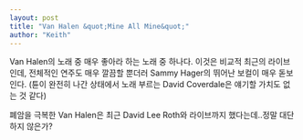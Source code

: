 ```yaml
---
layout: post
title: "Van Halen &quot;Mine All Mine&quot;"
author: "Keith"
---
```


Van Halen의 노래 중 매우 좋아라 하는 노래 중 하나다. 이것은 비교적 최근의 라이브인데, 전체적인 연주도 매우 깔끔할 뿐더러 Sammy Hager의 뛰어난 보컬이 매우 돋보인다. (튠이 완전히 나간 상태에서 노래 부르는 David Coverdale은 얘기할 가치도 없는 것 같다)

폐암을 극복한 Van Halen은 최근 David Lee Roth와 라이브까지 했다는데..정말 대단하지 않은가?



